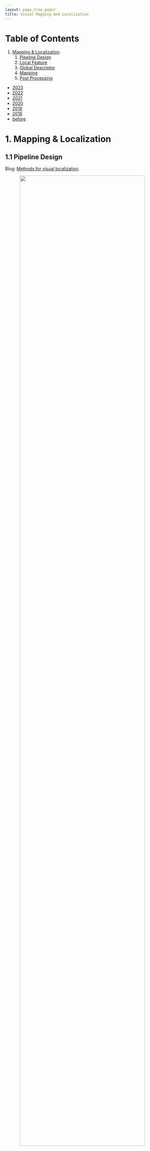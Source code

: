 ```yaml
---
layout: page_tree_paper
title: Visual Mapping And Localization
---
```


# Table of Contents
1. [Mapping & Localization](#lvlp)
    1. [Pipeline Design](#lvlp1)
    2. [Local Feature](#lvlp2)
    3. [Global Descriptor](#lvlp3)
    4. [Mapping](#lvlp4)
    5. [Post Processing](#lvlp5)

* [2023](#l2023)
* [2022](#l2022)
* [2021](#l2021)
* [2020](#l2020)
* [2019](#l2019)
* [2018](#l2018)
* [before](#lbefore)

<p/><p/>

<a name="lvlp"></a>
# 1. Mapping & Localization

<a name="lvlp1"></a>
## 1.1 Pipeline Design

Blog: [Methods for visual localization](https://europe.naverlabs.com/blog/methods-for-visual-localization/).

<div align="center">    
<img src="/assets/img/paperread/visual_localization_methods.png" width="90%"/>
</div>

* HLOC (blue line) : point based mapping (feature extraction + match + sfm), image retrieval, PnP. The most sophisticated method, but too many algorithm modules, make the system complicated. And the development cost is large, since we need to refine each module separatly, then fused to test, all the modules are entangled to each other.
* Retrieval Based (green line) : all based on image retrieval, which is a weak pose, cannot reach high accuracy.
* End-to-end regression (black line) : I don't buy the idea. we cannot afford train a model for each scene.
* Relatve pose (purple line) : Single module, pose strong. But relative pose constraints might suffer degenerated scenes.

<a name="lvlp2"></a>
## 1.2 Local Feature

* SIFT.
* SuperPoint+SuperGlue
* LOFTR

<a name="lvlp3"></a>
## 1.3 Global Descriptor

Has two type of understanding:

||  Visual geo-localization (VG)  |  Image Retrieval |
|---|---------------------------|----------------------|
| description | Image localization task, find image close in pose (6dof) space.  | Find images with similar look (not necessarily close in pose space) |
| loss | pose space distance | image similarity, hard to define |
| method | rich of Deep Learning methods | found only classic method |  
| implementation | [cosplace](#lcosplace), [NetVLAD](#lnetvlad)  |   [Bag-of-Words](https://github.com/dorian3d/DBoW2), VLAD  |

<u>We should make a model to do real 'Image Retrieval' task.</u>
* choose Classification model, which is more efficient to train.
* transform matched images to id.

<a name="lvlp4"></a>
## 1.4 Mapping

* Bundle adjustment based mapping: [Hierarchical-Localization](#lhoc).
* Global Averaging based mapping: [GTSFM](#lgtsfm).
* Optimization Distribution : [DABA](#ldaba), [ADMM BA](ladmmba).

<a name="lvlp5"></a>
## 1.5 Post Processing

* Map Simplification : [ILP Summarization](#lkeepbrief), [GNN Summarization](#lgnnbrief).

<a name="l2023"></a>
# 2023

<img src="/assets/img/paperread/thumbs.png" height="25"/> [Two-view Geometry Scoring Without Correspondences](https://arxiv.org/pdf/2306.01596.pdf), [github](https://github.com/nianticlabs/scoring-without-correspondences). A fundamental matrix scoring network. Outperform [MAGSAC++](#lMAGSAC++) in selecting best candidate. (and analysis RANSAC failures)

<a name="ldaba"></a>
<img src="/assets/img/paperread/chrown0.png" height="25"/> [DABA: Decentralized and Accelerated Large-Scale Bundle Adjustment](https://github.com/facebookresearch/DABA). Dencentralized and <u>without centrial device</u> (while [ADMM BA](#ladmmba) needs a centrial device and sensitive to prarmeter tuning). [detail notes](https://drive.google.com/file/d/1319stjgAeAOXhtL3vaH-q3_4AIriwaLA/view?usp=sharing).

* Using [Majorization Minimizaion](http://yaroslavvb.com/papers/hunter-tutorial.pdf): deriving a novel surrogate function (an upper bound of the original loss function) that decouples optimization variables from different devices.
* Reformulate the reprojection error to surrogate function.
* <u>Nesterov’s Acceleration</u> (from [Distributed Photometric Bundle Adjustment](https://cvg.cit.tum.de/_media/spezial/bib/demmel2020distributed.pdf)) using momentum update.
* <u>Adaptive Restart</u> to ensure convergence (problem caused by nonconvexity of BA).


<img src="/assets/img/paperread/chrown.png" height="25"/> [IMAGEBIND: One Embedding Space To Bind Them All](https://imagebind.metademolab.com/) bind many input (image, text, depth, audio, imu, thermal) together.
Can Using audio and images to retrieve related images -> Image Retrieval. (& other capabilities).


<img src="/assets/img/paperread/thumbs.png" height="25"/> [MixVPR: Feature Mixing for Visual Place Recognition](https://arxiv.org/abs/2303.02190) take advantage of the capacity of fully connected layers to automatically aggregate features in a holistic way.

<img src="/assets/img/paperread/thumbs.png" height="25"/> [Are Local Features All You Need for Cross-Domain Visual Place Recognition?](https://arxiv.org/abs/2304.05887) evaluate rerank methods (re-rank a set of candidates (usually through spatial verification) provided through image retrieval methods).

<img src="/assets/img/paperread/thumbs.png" height="25"/> [Refinement for Absolute Pose Regression with Neural Feature Synthesis](https://arxiv.org/pdf/2303.10087.pdf)

<a name="l2022"></a>
# 2022

<img src="/assets/img/paperread/thumbs.png" height="25"/> [TransVPR: Transformer-based place recognition with multi-level attention aggregation](https://arxiv.org/abs/2201.02001)
use <u>self-attention</u> operation in vision Transformers to implicitly select task-relevant information.
* related work : Patch-Level Descriptors (e.g. Patch-NetVLAD).


<a name="lcosplace"></a>
<img src="/assets/img/paperread/chrown.png" height="25"/> [CosPlace: Rethinking Visual Geo-localization for Large-Scale Applications](https://github.com/gmberton/CosPlace). <u>Train as classification</u>: Use key (from pose) to train retrieval global descriptor (as used in human face recognition), to avoid the expensive mining needed by the commonly used contrastive learning (NetVLAD).

* encode pose into class id. (designed for 'Visual geo-localization', while not for 'Image Retrieval')
* divide the whole dataset into difference dataset batch (by grid), to ensure different classes are far in distance.
* Large Margin Cosine Loss (LCML), used in [CosFace](https://openaccess.thecvf.com/content_cvpr_2018/papers/Wang_CosFace_Large_Margin_CVPR_2018_paper.pdf).


<img src="/assets/img/paperread/thumbs.png" height="25"/> [NICE-SLAM: Neural Implicit Scalable Encoding for SLAM](https://arxiv.org/abs/2112.12130), [github](https://github.com/cvg/nice-slam). a hierarchical, grid-based neural implicit encoding, multi-resolution scalable solution akin to [iMAP](https://edgarsucar.github.io/iMAP/), intuition similar to [NERF](../subjects/#l3.1).

<img src="/assets/img/paperread/thumbs.png" height="25"/> [DM-VIO: Delayed Marginalization Visual-Inertial Odometry](https://arxiv.org/abs/2201.04114) a better DSO-IMU, [github](https://github.com/lukasvst/dm-vio).

* Multi-stage IMU initializer. Dynamic photometric weight (decrease weight for overall bad image).
* Pose graph bundle adjustment.
* A second factor graph for delayed marginalization (marginalization cannot be undone, but it can be delayed).

<img src="/assets/img/paperread/thumbs.png" height="25"/> [DSOL: A Fast Direct Sparse Odometry Scheme](https://arxiv.org/abs/2203.08182), [github](https://github.com/versatran01/dsol). Algorithmic and implementation enhancements of DSO, focus on the <u>stereo version</u>.

<a name="lgnnbrief"></a>
<img src="/assets/img/paperread/thumbs.png" height="25"/> [Long-term Visual Map Sparsification with Heterogeneous GNN](https://arxiv.org/abs/2203.15182) use GNN to substitute the ILP method. compare with the result using [Keep it brief (paper)](https://ieeexplore.ieee.org/document/7353722/) , [my notes here (better take a look)](#lkeepbrief) for map summarization.

<a name="l2021"></a>
# 2021

<a name="lgtsfm"></a>
<img src="/assets/img/paperread/chrown.png" height="25"/> [gtsfm : Georgia Tech Structure from Motion](https://github.com/borglab/gtsfm), global SFM pipeline.

* [Union-Find approach](https://hal-enpc.archives-ouvertes.fr/hal-00769267/file/moulon_monasse_featureTracking_CVMP12.pdf) for feature tracking.
* Estimate [Cycle Consistent View Graph](https://github.com/borglab/gtsfm/blob/master/gtsfm/view_graph_estimator/cycle_consistent_rotation_estimator.py#L47): remove inconsistent triplets.
* Solve by global method :
    * solve camera rotation using [Shonan Rotation Averaging](#lrotationaverage).
    * solve camera translations using [Translation Averaging](#ltranslationaverage).
* Process a full BA. then MVS.

<img src="/assets/img/paperread/chrown0.png" height="25"/> [GVINS: Tightly Coupled GNSS-Visual-Inertial Fusion for Smooth and Consistent State Estimation](https://github.com/HKUST-Aerial-Robotics/GVINS) It offers a complete model of GPS measurement. Makes fusion with GPS very solid.

<img src="/assets/img/paperread/unhappy.png" height="25"/> [DSP-SLAM: Object Oriented SLAM with Deep Shape Priors](https://jingwenwang95.github.io/dsp-slam/) ORBSLAM2 + object tracking

<img src="/assets/img/paperread/chrown0.png" height="25"/> [V-SLAM: Unconstrained Line-based SLAM Using Vanishing Points for Structural Mapping](https://arxiv.org/abs/2112.13515) Plucher coordinate line only has normal residual term, cannot fix degeneracy cases (line on epipolar plane). This paper introduces a new residual based on vanishing point measurements.

<img src="/assets/img/paperread/thumbs.png" height="25"/> [Pixel-Perfect Structure-from-Motion with Featuremetric Refinement](https://arxiv.org/abs/2108.08291). [github](github.com/cvg/pixel-perfect-sfm) (1) adjust the initial keypoint locations (use CNN dense features with direct alignment); (2) refine points and camera poses.

<a name="l2020"></a>
# 2020

<a name="lrotationaverage"></a>
<img src="/assets/img/paperread/chrown.png" height="25"/> [Shonan Rotation Averaging: Global Optimality by Surfing SO(p)n](https://arxiv.org/abs/2008.02737). gives global optimal (which ordinary LM cannot give).

* [SE-Sync](#lmstaircase) uses truncated-Newton Riemannian optimization on Stiefel manifold, which cannot be done in common libraries (ceres, g2o, gstam). This paper uses variables in rotation manifold, then project to Stiefel manifold. $Q=[S, V]$, $Q\in SO(p), S\in St(d, p)$. then we have $S=\pi(Q) = QP$, $P=[I_{d}; 0]$.
* Then the problem could be re-written to :

$$
p^{*} = \min_{Q\in SO(r)^{n}} \sum_{(i, j)\in E}\kappa_{ij} tr(Q_{i}P\tilde{R}_{ij}P^{T}Q_{j}^{T})
$$


* used in <img src="/assets/img/paperread/chrown.png" height="25"/> [gtsfm](#lgtsfm) (along with [translation averaging](#ltranslationaverage)), a different mapping pipeline from colmap-sfm. [gstam implementation](https://github.com/borglab/gtsam/blob/a0d64a9448b2bf4deb5073b3860a39c6b9fdd4dd/gtsam/sfm/ShonanAveraging.h)

<a name="lhloc"></a>
<img src="/assets/img/paperread/chrown.png" height="25"/>  [hloc Hierarchical-Localization](https://github.com/cvg/Hierarchical-Localization). [CVPR2020](https://www.visuallocalization.net/workshop/cvpr/2020/) winner.

* [SuperPoint 2017](https://arxiv.org/abs/1712.07629), [SuperGlue](https://arxiv.org/abs/1911.11763) with [colmap 2016](https://colmap.github.io/) for building map.
* [Hierarchical Localization 2019](https://arxiv.org/abs/1812.03506) for localization. (Roughly speaking, using [NetVLAD 2016](https://arxiv.org/abs/1511.07247) match submap with a global descriptor, then match with reference image).

<div align="center">    
<img src="/assets/img/paperread/hloc.png" width="70%"/>
</div>

<img src="/assets/img/paperread/chrown0.png" height="25"/> [Online Invariance Selection for Local Feature Descriptors](https://github.com/rpautrat/LISRD) Mainly for image retrieval. A light-weight meta descriptor approach to automatically select the best invariance of the local descriptors given the context. Learning the best invariance for local descriptors.

<img src="/assets/img/paperread/chrown0.png" height="25"/> [Online Visual Place Recognition via Saliency Re-identification](https://arxiv.org/pdf/2007.14549.pdf). [github project](https://github.com/wh200720041/SRLCD) .

* Perform both saliency detection and retrieval in frequency domain (2D Fourier transformation).
* Saliency map : IFFT of the difference w.r.t. average filtered log spectral. Kernel cross-correlator (KCC) to match.
* No offline trainning needed. Low cost, higher recall rate than DBoW2 (as shown in the paper).

<img src="/assets/img/paperread/chrown0.png" height="25"/> [Learning Feature Descriptors using Camera Pose Supervision](https://github.com/qianqianwang68/caps), use camera pose (re-projected distance to epipolar line) error as loss function to train NN.

<img src="/assets/img/paperread/chrown0.png" height="25"/>  [Kapture: Robust Image Retrieval-based Visual Localization using Kapture](https://arxiv.org/pdf/2007.13867.pdf) data-driven features. Instead of manually describing how keypoints or image descriptions should look like, a large amount of data is used to train an algorithm to make this decision by itself.

<img src="/assets/img/paperread/chrown0.png" height="25"/>  [Multi-View Optimization of Local Feature Geometry](https://github.com/mihaidusmanu/local-feature-refinement) Refining the geometry of local image features from multiple views without known scene or camera geometry. Optimize feature keypoints' position based on multiple views.

* Process feature extraction and feature matching steps.
* Calculate visual flow $T_{u\to v}(x_{u})$ between feature matches (as the jacobians), using CNN method.
* Perform optimization for each feature track. Residual is weighted $(x_{v} - x_{u} - T_{u\to v}(x_{u}))$

<img src="/assets/img/paperread/thumbs.png" height="25"/> [Cross-Descriptor Visual Localization and Mapping](https://arxiv.org/pdf/2012.01377.pdf).  “translates” descriptors from one representation to another, using NN method.

<img src="/assets/img/paperread/unhappy.png" height="25"/>  [Attention Guided Camera Localization](https://github.com/BingCS/AtLoc). Roughly speaking, [MapNet 2018](https://github.com/NVlabs/geomapnet) with attention.

<img src="/assets/img/paperread/thumbs.png" height="25"/> [Pose Estimation for Ground Robots: On Manifold Representation, Integration, Re-Parameterization, and Optimization](https://arxiv.org/abs/1909.03423). Using wheel odometer and a monocular camera. Use mathematical representation of ground as the pose manifold.


<a name="l2019"></a>
# 2019

<a name="lMAGSAC++"></a>
<img src="/assets/img/paperread/chrown0.png" height="25"/> [MAGSAC++, a fast, reliable and accurate robust estimator](https://arxiv.org/abs/1912.05909), [github](https://github.com/danini/magsac).

<img src="/assets/img/paperread/thumbs.png" height="25"/> [OANet](https://github.com/zjhthu/OANet) Learning Two-View Correspondences and Geometry Using Order-Aware Network. In short, GNN based feature matches outlier rejection.

<img src="/assets/img/paperread/unhappy.png" height="25"/> [DIFL-FCL](https://github.com/HanjiangHu/DIFL-FCL) Domain-Invariant Feature Learning with Feature Consistency Loss. Train DL features which are robust to environment change (using GAN to generate train set). It may help when we are lack of real training images, while mostly it won't happen.

<img src="/assets/img/paperread/unhappy.png" height="25"/> [Multi-Process Fusion](https://github.com/StephenHausler/Multi-Process-Fusion). Ensemble methods for image retrieval process.

<img src="/assets/img/paperread/chrown.png" height="25"/> [Large-scale, real-time visual-inertial localization revisited](https://arxiv.org/abs/1907.00338) review of different methods, finally use [Keep it brief (paper)](https://ieeexplore.ieee.org/document/7353722/) , [my notes here (better take a look)](#lkeepbrief) for map summarization.

<a name="l2018"></a>
# 2018

<img src="/assets/img/paperread/thumbs.png" height="25"/> [ToDayGAN](https://arxiv.org/abs/1809.09767). Use GAN to transform night image to bright day, then use the transformed image for image retrieval task.

<img src="/assets/img/paperread/unhappy.png" height="25"/> [Efficient adaptive non-maximal suppression algorithms for homogeneous spatial keypoint distribution](https://github.com/BAILOOL/ANMS-Codes)
* ANMS(Adaptive non-maximal suppression) based on Tree Data Structure (TDS).
* Suppression via Square Covering (SSC)

<a name="lbefore"></a>
# Before
----------------

<a name="ladmmba"></a>
<img src="/assets/img/paperread/chrown.png" height="25"/> [Distributed Very Large Scale Bundle Adjustment by Global Camera Consensus](https://openaccess.thecvf.com/content_ICCV_2017/papers/Zhang_Distributed_Very_Large_ICCV_2017_paper.pdf)

* [ADMM](https://cvx-learning.readthedocs.io/en/latest/ADMM/ADMM.html) consensus both on camera poses and map points.
* self-adaption penality & over-relaxation to improve convergence rate.
* graph cut camera-point visility graph to distribute problem.


<a name="lmstaircase"></a>
<img src="/assets/img/paperread/chrown.png" height="25"/> [SE-Sync: A Certifiably Correct Algorithm for Synchronization over the Special Euclidean Group 2017](https://arxiv.org/abs/1612.07386), [github code](https://github.com/david-m-rosen/SE-Sync).
Produce certifiably globally optimal solutions of the special Euclidean synchronization problem, using semidefinite relaxation. **This is the mathematic basis for another way to build visual map, instead of standard COLMAP--bundle adjustment SFM.**

* <u>Problem original (maximum-likelihood estimation for SE(d) synchronization)</u> the most straight forward formule of the problem:

$$
p^{*}_{MLE} = \min_{t_{i} \in R^{d}, R_{i} \in SO(d)} \sum_{(i, j) \in E} \kappa_{ij} \| R_{j} - R_{i} \tilde{R}_{ij} \|
+ \tau_{ij}\| t_{j} - t_{i} - R_{i}\tilde{t}_{ij} \|_{2}^{2}
$$

* <u>Problem (Simplified maximum-likelihood estimation)</u> simplified version of the upper problem (see the paper for $\tilde{Q}$, and if we solve [rotation average problem](#lrotationaverage), we will have $\tilde{Q} = L(\tilde{G}^{rho})$), then t could be derived directly from optimal R*:

$$
p^{*}_{MLE} = \min_{R\in SO(d)^{n}} tr(\tilde{Q}R^{T}R)
$$

* <u>Problem relaxed (Dual semidefinite relaxation for SE(d) synchronization)</u> (see [Semidefinite Programming](https://cvx-learning.readthedocs.io/en/latest/SDP/Index.html)), solve this problem, then factorize Z* to get R* (proven by theorem in paper):

$$
p^{*}_{SDP} = \min_{Z\in Sym(dn)} tr(\tilde{Q}Z), s.t. Z \succeq 0
$$

* Solve the upper relaxed problem by a further simplified <u>unconstrained</u> form:
    * hard to solve by general interior-point methods, since Z is high dimensional.
    * low-rank structure : solve a low-rank $T\in R^{r \times dn}$, s.t. $Z=Y^{T}Y$.
    * in [Stiefel manifold](https://en.wikipedia.org/wiki/Stiefel_manifold) : $Y \triangleq (Y_{1}, ..., Y_{n}), Y_{i} \in St(d, r)$.
    * decompose $\tilde{Q}$ into sparse matrices.

$$
p^{*}_{SDPLR} = \min_{Y \in St(d, r)^{n}} tr(\tilde{Q}Y^{T}Y)
$$

* Riemannian Staircase, truncated-Newton Riemannian optimization. [Global rates of convergence for nonconvex optimization on manifolds 2016](https://arxiv.org/abs/1605.08101).

```
function RiemannianStaircase(Y):
  for r = r0, ..., dn + 1 do:
    Starting at Y, apply a Riemannian optimization to identify
    a second-order critical point Y* in St(d, r)^n of the problem.
    if rank(Y*) < r then:
      return Y*
    else
      Set Y = (Y*, 0^(1*dn))
    end if
  end for
end function
```

<img src="/assets/img/paperread/thumbs.png" height="25"/> [Efficient Non-Consecutive Feature Tracking for Robust Structure-From-Motion 2016](https://jiaya.me/papers/sfm_tip16.pdf), [github](https://github.com/zju3dv/ENFT). during with tracking fail in video sfm: consecutive point tracking (multi-homographies match) and non-consecutive track matching.

* <u>in video sfm, we better take advantage of feature tracking instead of pure descriptor based matching.</u> so we could have more long track
* segment-based ba, to handle large problem.

<a name="lnetvlad"></a>
<img src="/assets/img/paperread/chrown.png" height="25"/> [NetVLAD: CNN architecture for weakly supervised place recognition](https://openaccess.thecvf.com/content_cvpr_2016/papers/Arandjelovic_NetVLAD_CNN_Architecture_CVPR_2016_paper.pdf).
Triplet loss made from pose, transform the problem from 'Image Retrieval' to 'Visual geo-localization'.

<img src="/assets/img/paperread/chrown.png" height="25"/><img src="/assets/img/paperread/chrown.png" height="25"/> [Keep it brief: Scalable creation of compressed localization maps 2015](https://ieeexplore.ieee.org/document/7353722/) use ILP (integral linear programming) to solve the summerization problem. (worth try) <a name="lkeepbrief"></a>

<div align="center">    
<img src="/assets/img/paperread/vision_ilp.png" width="50%"/>
</div>

My test the upper method, see [an simple example usage in github with ortools](https://github.com/yeliu-deepmirror/or-tools/blob/dm/ortools/simplify/vision_map_ilp_test.cc)
* use [google ortools](https://developers.google.com/optimization) to solve the ILP problem.
* use [SNAP](http://snap.stanford.edu/proj/snap-www/) to analysis the vision map graph.
* tried this method in our benchmarks (keep 10% the map points, mean image observations drop from 1300 to 200), the localization result dropped within 10% (90% to 80%).

<a name="ltranslationaverage"></a>
<img src="/assets/img/paperread/chrown.png" height="25"/> [Robust Global Translations with 1DSfM 2014](https://www.cs.cornell.edu/projects/1dsfm/docs/1DSfM_ECCV14.pdf), depends on the relative directions between camera poses.

* <u>Problem Origin</u> (end point j could be <u>a camera or a point</u>, using squared chordal distance):

$$
{t_{k}}^{*} = \min_{t_{k} \in R^{3}} \sum_{(i, j)\in E} d_{ch}(\hat{t}_{ij}, \frac{t_{j} - t_{i}}{\|t_{j} - t_{i} \|})^{2}
$$

* Outlier removal. project the problem into 1d space (e.g. into x axis line space) -> combinatorial ordering problem - MINIMUM FEEDBACK ARC SET problem. Solve by a greedy method.
* Solve the problem using [ceres](http://ceres-solver.org/), generally converged well.
    * Robust loss : Huber fits better than Cauchy.
    * Using iterative Schur with jacobi preconditioning (PCG).
    * Reweight camera-point edge weight by ratio, to make them less influential.
* [GTSAM implementation](https://github.com/borglab/gtsam/blob/develop/gtsam/sfm/TranslationRecovery.h), [usage in GTSFM](https://github.com/borglab/gtsfm/blob/master/gtsfm/averaging/translation/averaging_1dsfm.py)

